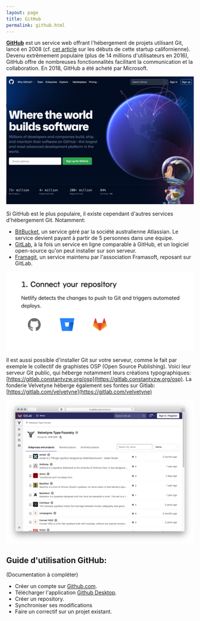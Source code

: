 ```yaml
---
layout: page
title: GitHub
permalink: github.html
---
```


**[GitHub](https://github.com/)** est un service web offrant l'hébergement de projets utilisant Git, lancé en 2008 (cf. [cet article](http://tom.preston-werner.com/2011/03/29/ten-lessons-from-githubs-first-year.html) sur les débuts de cette startup californienne). Devenu extrêmement populaire (plus de 14 millions d'utilisateurs en 2016), GitHub offre de nombreuses fonctionnalités facilitant la communication et la collaboration. En 2018, GitHub a été acheté par Microsoft.


![Page d'accueil de Github](img/websites/github-homepage.jpg)

Si GitHub est le plus populaire, il existe cependant d'autres services d'hébergement Git. Notamment: 

* [BitBucket](https://bitbucket.org), un service géré par la société australienne Atlassian. Le service devient payant à partir de 5 personnes dans une équipe.
* [GitLab](https://about.gitlab.com/gitlab-com/), à la fois un service en ligne comparable à GitHub, et un logiciel open-source qu'on peut installer sur son serveur.
* [Framagit](https://framagit.org), un service maintenu par l'association Framasoft, reposant sur GitLab.

![Netlify propose l'importation depuis les trois principaux hébergements Git: GitHub, Bitbucket et GitLab](img/netlify-connect-repo.jpg)

Il est aussi possible d'installer Git sur votre serveur, comme le fait par exemple le collectif de graphistes OSP (Open Source Publishing). Voici leur serveur Git public, qui héberge notamment leurs créations typographiques: [https://gitlab.constantvzw.org/osp](https://gitlab.constantvzw.org/osp). La fonderie Velvetyne héberge également ses fontes sur Gitlab: [https://gitlab.com/velvetyne](https://gitlab.com/velvetyne)

![Page Gitlab de Velvetyne Type Foundry](img/websites/velvetyne-gitlab.jpg)

## Guide d'utilisation GitHub:

(Documentation à compléter)

- Créer un compte sur [Github.com](https://github.com/).
- Télécharger l'application [Github Desktop](https://desktop.github.com/).
- Créer un repository.
- Synchroniser ses modifications
- Faire un correctif sur un projet existant.
